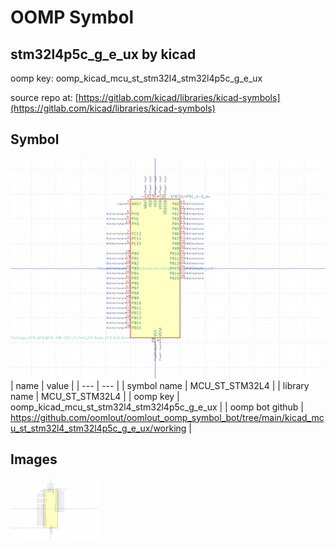 # OOMP Symbol  
## stm32l4p5c_g_e_ux  by kicad  
  
oomp key: oomp_kicad_mcu_st_stm32l4_stm32l4p5c_g_e_ux  
  
source repo at: [https://gitlab.com/kicad/libraries/kicad-symbols](https://gitlab.com/kicad/libraries/kicad-symbols)  
## Symbol  
  
[![working.png](working_600.png)](working.png)  
| name | value | 
| --- | --- | 
| symbol name | MCU_ST_STM32L4 | 
| library name | MCU_ST_STM32L4 | 
| oomp key | oomp_kicad_mcu_st_stm32l4_stm32l4p5c_g_e_ux | 
| oomp bot github | https://github.com/oomlout/oomlout_oomp_symbol_bot/tree/main/kicad_mcu_st_stm32l4_stm32l4p5c_g_e_ux/working | 
## Images  
  
[![working.png](working_140.png)](working.png)  
